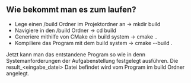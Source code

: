 ## Wie bekommt man es zum laufen?

- Lege einen /build Ordner im Projektordner an ->   mkdir build
- Navigiere in den /build Ordner ->                 cd build
- Generiere mithilfe von CMake ein build system ->  cmake ..
- Kompiliere das Program mit dem build system ->    cmake --build .

Jetzt kann man das entstandene Program so wie in denn Systemanforderungen
der Aufgabenstellung festgelegt ausführen. Die result_<eingabe_datei> Datei
befindet wird vom Program im build Ordner angelegt.